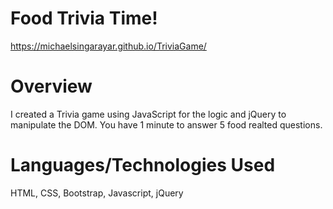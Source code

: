 # Food Trivia Time!

https://michaelsingarayar.github.io/TriviaGame/



# Overview

I created a Trivia game using JavaScript for the logic and jQuery to manipulate the DOM. You have 1 minute to answer 5 food realted questions. 


# Languages/Technologies Used

HTML, CSS, Bootstrap, Javascript, jQuery


